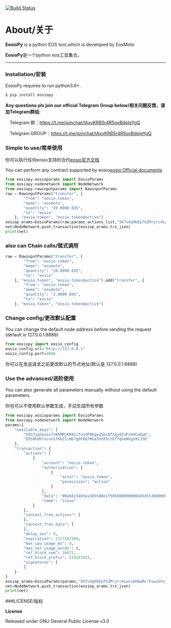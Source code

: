 [![Build Status](https://travis-ci.org/eosmoto/eosiopy.svg?branch=master)](https://travis-ci.org/eosmoto/eosiopy)
# About/关于

**EosioPy** is a python EOS tool,which is developed by EosMoto

**EosioPy**是一个python eos工具集合。

-------------------------------



### Installation/安装

EosioPy requires to run python3.6+.


```sh
$ pip install eosiopy
```
**Any questions pls join our official Telegram Group below/相关问题反馈，请加Telegram群组:**

&emsp;Telegram 群：https://t.me/joinchat/IAxvKRB5r4R5ovBdpIeYgQ

&emsp;Telegram GROUP：https://t.me/joinchat/IAxvKRB5r4R5ovBdpIeYgQ

### Simple to use/简单使用
你可以执行任何eosio支持的合约[eosio官方文档](https://eosio.github.io/eos/group__contractdev.html)

You can perform any contract supported by eosio[eosio Official documents](https://eosio.github.io/eos/group__contractdev.html)

```python
from eosiopy.eosioparams import EosioParams
from eosiopy.nodenetwork import NodeNetwork
from eosiopy.rawinputparams import RawinputParams
raw = RawinputParams("transfer", {
        "from": "eosio.token",
        "memo": "eosmoto",
        "quantity": "20.0000 EOS",
        "to": "eosio"
    }, "eosio.token", "eosio.token@active")
eosiop_arams=EosioParams(raw.params_actions_list,"5K7vdq9bEpTGZMryrc4LwcxeHAwMcrFuwskVujujpAfBoJwAo82")
net=NodeNetwork.push_transaction(eosiop_arams.trx_json)
print(net)
```
### also can Chain calls/链式调用
```python
raw = RawinputParams("transfer", {
        "from": "eosio.token",
        "memo": "eosmoto",
        "quantity": "20.0000 EOS",
        "to": "eosio"
    }, "eosio.token", "eosio.token@active").add("transfer", {
        "from": "eosio.token",
        "memo": "eosmoto",
        "quantity": "2.0000 EOS",
        "to": "eosio"
    }, "eosio.token", "eosio.token@active")

```

### Change config/更改默认配置

You can change the default node address before sending the request (default is 127.0.0.1:8888)

```python
from eosiopy import eosio_config
eosio_config.url="http://127.0.0.1"
eosio_config.port=8888
```
你可以在发送请求之前更改默认的节点地址(默认是 127.0.0.1:8888)

### Use the advanced/进阶使用
You can also generate all parameters manually without using the default parameters.

你也可以不使用默认参数生成，手动生成所有参数
```python
from eosiopy.eosioparams import EosioParams
from eosiopy.nodenetwork import NodeNetwork
﻿params={
    "available_keys": [
        "EOS7yq2yoio7zBhMMjKR41iTun4P86gyq5bi8fXgy6X3FvH4CwKp6",
        "EOS8hdhrncnn1fKk21iHb7g9F8Q7MGa3VdfDiYEffqVeNVgo9iJ5K"
    ],
    "transaction": {
        "actions": [
            {
                "account": "eosio.token",
                "authorization": [
                    {
                        "actor": "eosio.token",
                        "permission": "active"
                    }
                ],
                "data": "00a6823403ea305500e1f505000000000445455300000000046d656d6f",
                "name": "issue"
            }
        ],
        "context_free_actions": [
        ],
        "context_free_data": [
        ],
        "delay_sec": 0,
        "expiration": 1527587389,
        "max_cpu_usage_ms": 0,
        "max_net_usage_words": 0,
        "ref_block_num": 26471,
        "ref_block_prefix": 519107831,
        "signatures": [
        ]
    }
}
eosiop_arams=EosioParams(﻿params,"5K7vdq9bEpTGZMryrc4LwcxeHAwMcrFuwskVujujpAfBoJwAo82")
net=NodeNetwork.push_transaction(eosiop_arams.trx_json)
print(net)
```
###LICENSE/版权

**License**

Released under GNU General Public License v3.0
